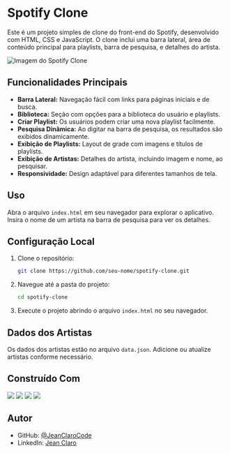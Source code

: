 # Spotify Clone

Este é um projeto simples de clone do front-end do Spotify, desenvolvido com HTML, CSS e JavaScript. O clone inclui uma barra lateral, área de conteúdo principal para playlists, barra de pesquisa, e detalhes do artista.

![Imagem do Spotify Clone](https://cdn.discordapp.com/attachments/1191939799716732960/1209995314535337985/Screenshot_2024-02-10_010945.png?ex=65e8f2f3&is=65d67df3&hm=92a2d06c5cd240561b3b49c6abec799121cee540781b612083402edc80a261a0&)

## Funcionalidades Principais
- **Barra Lateral:** Navegação fácil com links para páginas iniciais e de busca.
- **Biblioteca:** Seção com opções para a biblioteca do usuário e playlists.
- **Criar Playlist:** Os usuários podem criar uma nova playlist facilmente.
- **Pesquisa Dinâmica:** Ao digitar na barra de pesquisa, os resultados são exibidos dinamicamente.
- **Exibição de Playlists:** Layout de grade com imagens e títulos de playlists.
- **Exibição de Artistas:** Detalhes do artista, incluindo imagem e nome, ao pesquisar.
- **Responsividade:** Design adaptável para diferentes tamanhos de tela.

## Uso
Abra o arquivo `index.html` em seu navegador para explorar o aplicativo. Insira o nome de um artista na barra de pesquisa para ver os detalhes.

## Configuração Local
1. Clone o repositório:
    ```bash
    git clone https://github.com/seu-nome/spotify-clone.git
    ```

2. Navegue até a pasta do projeto:
    ```bash
    cd spotify-clone
    ```

3. Execute o projeto abrindo o arquivo `index.html` no seu navegador.

## Dados dos Artistas
Os dados dos artistas estão no arquivo `data.json`. Adicione ou atualize artistas conforme necessário.


## Construído Com
<div>
  <img src="https://img.shields.io/badge/HTML5-E34F26?style=for-the-badge&logo=html5&logoColor=white">
  <img src="https://img.shields.io/badge/CSS3-1572B6?style=for-the-badge&logo=css3&logoColor=white">
  <img src="https://img.shields.io/badge/JavaScript-F7DF1E?style=for-the-badge&logo=javascript&logoColor=black">
  <img src="https://img.shields.io/badge/Bootstrap-563D7C?style=for-the-badge&logo=bootstrap&logoColor=white">

## Autor
- GitHub: [@JeanClaroCode](https://github.com/JeanClaroCode)
- LinkedIn: [Jean Claro](https://www.linkedin.com/in/jeanclaro/)
